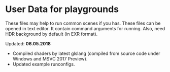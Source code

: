 # User Data for playgrounds

These files may help to run common scenes if you has. These files can be opened in text editor. It contain command arguments for running.
Also, need HDR background by default (in EXR format).

Updated: **06.05.2018**

* Compiled shaders by latest glslang (compiled from source code under Windows and MSVC 2017 Preview).
* Updated example runconfigs.
